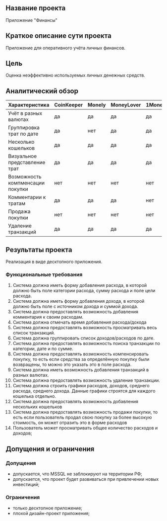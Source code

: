 ## Название проекта
Приложение "Финансы"

## Краткое описание сути проекта
Приложение для оперативного учёта личных финансов.

## Цель
Оценка неэффективно используемых личных денежных средств.

## Аналитический обзор
Характеристика  | CoinKeeper | Monely | MoneyLover | 1Money | Финансы |
----------------|-------|------|----------|-------|----------|
Учёт в разных валютах | да | да | да | да | да |
Группировка трат по дате | да | нет | да | да | да | да |
Несколько кошельков | да | да | да | да | да |
Визуальное представление трат | да | да | да | да | да |
Возможность компменсации покупки | нет | нет | нет | нет | да |
Комментарии к тратам | да | да | да | нет | да |
Продажа покупки | нет | нет | нет | нет | да |
Удаление транзакций | да | да | да | да | да |

## Результаты проекта
Реализация в виде десктопного приложения.

### Функциональные требования
1. Система должна иметь форму добавления расхода, в которой должно быть поле категории расхода, сумму расхода и поле цели расхода.
2. Система должна иметь форму добавления дохода, в которой должно быть поле с источником дохода и суммой дохода.
3. Система должна предоставлять возможность добавления комментария к своим расходам.
4. Система должна отмечать время добавления расхода/дохода
5. Система должна предоставлять возможность просматривать весь список транзакций.
6. Система должна группировать список доходов/расходов по дате.
7. Система должна предоставлять возможность поиска транзакции по категории, дате и по сумме.
8. Система должна предоставлять возможность компенсировать покупку, то есть если средства за определённую покупку были возвращены, то можно это указать это в поле расхода.
9. Система должна иметь возможность добавления транзакций в разных валютах.
10. Система должна предоставлять возможность удаление транзакции.
11. Система должна строить графики расходов, доходов, среднего расхода, среднего дохода. Данные графики строятся
для каждого кошелька отдельно.
12. Система должна предоставлять возможность добавления нескольких кошельков
13. Система должна предоставлять возможность продажи покупки, то есть если пользователь продал свою покупку за более высокую стоимость, он может отразить это в форме расходов
14. Пользователь может просматривать общее количество расходов и доходов;


## Допущения и ограничения
### Допущения
* допускается, что MSSQL не заблокируют на территории РФ;
* допускается, что проект будет развиваться при привлечении новых инвестиций;

### Ограничения
* только десктопное приложение;
* плохой дизайн-проект приложения;